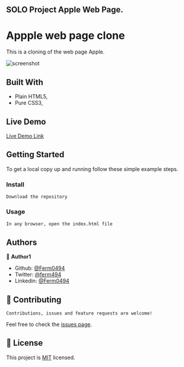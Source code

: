## SOLO Project Apple Web Page.

# Appple web page clone
 This is a cloning of the web page Apple.

![screenshot](./assets/imgs/Css.png)
    

## Built With

- Plain HTML5,
- Pure CSS3,

## Live Demo

[Live Demo Link](https://rawcdn.githack.com/Ferm0494/AppleWebPage/e6e25231c8bf71140762306505ca3ee039ce59ee/index.html)

## Getting Started

To get a local copy up and running follow these simple example steps.


### Install

    Download the repository

### Usage

    In any browser, open the index.html file


## Authors

👤 **Author1**

- Github: [@Ferm0494](https://github.com/Ferm0494)
- Twitter: [@ferm494](https://twitter.com/ferm494)
- Linkedin: [@Ferm0494](https://www.linkedin.com/in/fernando-rivas-5bbb41147/)


## 🤝 Contributing

    Contributions, issues and feature requests are welcome!

Feel free to check the [issues page](issues/).


## 📝 License

This project is [MIT](lic.url) licensed.
